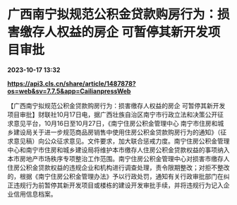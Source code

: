 # 广西南宁拟规范公积金贷款购房行为：损害缴存人权益的房企 可暂停其新开发项目审批

**2023-10-17 13:32**

**https://api3.cls.cn/share/article/1487878?os=web&sv=7.7.5&app=CailianpressWeb**

【广西南宁拟规范公积金贷款购房行为：损害缴存人权益的房企 可暂停其新开发项目审批】财联社10月17日电，据广西壮族自治区南宁市行政立法和决策公开征求意见平台，10月16日至10月27日，《南宁住房公积金管理中心 南宁市住房和城乡建设局关于进一步规范商品房销售中使用住房公积金贷款购房行为的通知》（征求意见稿）向公众征求意见。文件要求，加大联合惩戒力度。南宁住房公积金管理中心和南宁市住房和城乡建设局将维护本市缴存人住房公积金贷款权益的事项纳入本市房地产市场秩序专项整治工作范围。南宁住房公积金管理中心对损害市缴存人住房公积金贷款权益的违规企业和机构进行调查处理，责令限期整改；对拒不整改的，根据《南宁住房公积金管理办法》予以行政处罚，通知有关行政审批部门在纠正违规行为前暂停其新开发项目或楼栋的建设开发审批手续，并将违规行为记入企业信用信息档案。